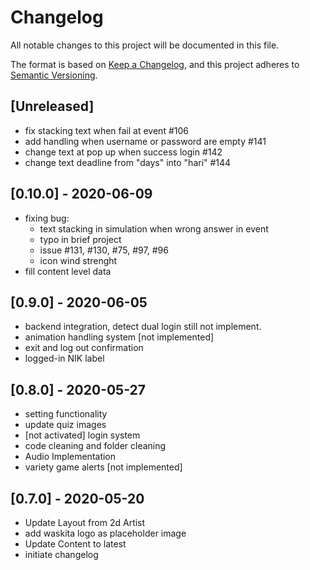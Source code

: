 # Changelog

All notable changes to this project will be documented in this file.

The format is based on [Keep a Changelog](https://keepachangelog.com/en/1.0.0/),
and this project adheres to [Semantic Versioning](https://semver.org/spec/v2.0.0.html).

## [Unreleased]
- fix stacking text when fail at event #106
- add handling when username or password are empty #141
- change text at pop up when success login #142
- change text deadline from "days" into "hari" #144


## [0.10.0] - 2020-06-09
- fixing bug:
	- text stacking in simulation when wrong answer in event
	- typo in brief project
	- issue #131, #130, #75, #97, #96
	- icon wind strenght
- fill content level data

## [0.9.0] - 2020-06-05

- backend integration, detect dual login still not implement.
- animation handling system [not implemented]
- exit and log out confirmation
- logged-in NIK label

## [0.8.0] - 2020-05-27

- setting functionality
- update quiz images
- [not activated] login system
- code cleaning and folder cleaning
- Audio Implementation
- variety game alerts [not implemented]

## [0.7.0] - 2020-05-20

- Update Layout from 2d Artist
- add waskita logo as placeholder image
- Update Content to latest
- initiate changelog
